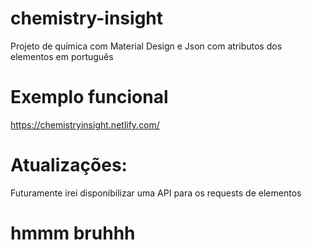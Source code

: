 # chemistry-insight
Projeto de química com Material Design e Json com atributos dos elementos em português
# Exemplo funcional
https://chemistryinsight.netlify.com/

# Atualizações:
Futuramente irei disponibilizar uma API para os requests de elementos

# hmmm bruhhh